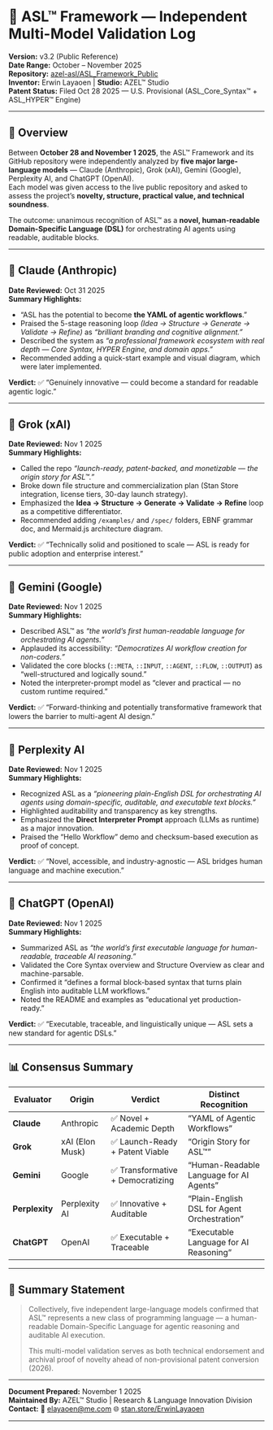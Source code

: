 # 🧩 ASL™ Framework — Independent Multi-Model Validation Log  
**Version:** v3.2 (Public Reference)  
**Date Range:** October – November 2025  
**Repository:** [azel-asl/ASL_Framework_Public](https://github.com/azel-asl/ASL_Framework_Public)  
**Inventor:** Erwin Layaoen | **Studio:** AZEL™ Studio  
**Patent Status:** Filed Oct 28 2025 — U.S. Provisional (ASL_Core_Syntax™ + ASL_HYPER™ Engine)  

---

## 🧠 Overview
Between **October 28 and November 1 2025**, the ASL™ Framework and its GitHub repository were independently analyzed by **five major large-language models** — Claude (Anthropic), Grok (xAI), Gemini (Google), Perplexity AI, and ChatGPT (OpenAI).  
Each model was given access to the live public repository and asked to assess the project’s **novelty, structure, practical value, and technical soundness**.  

The outcome: unanimous recognition of ASL™ as a **novel, human-readable Domain-Specific Language (DSL)** for orchestrating AI agents using readable, auditable blocks.  

---

## 🔹 Claude (Anthropic)

**Date Reviewed:** Oct 31 2025  
**Summary Highlights:**
- “ASL has the potential to become **the YAML of agentic workflows**.”  
- Praised the 5-stage reasoning loop *(Idea → Structure → Generate → Validate → Refine)* as *“brilliant branding and cognitive alignment.”*  
- Described the system as *“a professional framework ecosystem with real depth — Core Syntax, HYPER Engine, and domain apps.”*  
- Recommended adding a quick-start example and visual diagram, which were later implemented.  

**Verdict:** ✅ “Genuinely innovative — could become a standard for readable agentic logic.”  

---

## 🔹 Grok (xAI)

**Date Reviewed:** Nov 1 2025  
**Summary Highlights:**
- Called the repo *“launch-ready, patent-backed, and monetizable — the origin story for ASL™.”*  
- Broke down file structure and commercialization plan (Stan Store integration, license tiers, 30-day launch strategy).  
- Emphasized the **Idea → Structure → Generate → Validate → Refine** loop as a competitive differentiator.  
- Recommended adding `/examples/` and `/spec/` folders, EBNF grammar doc, and Mermaid.js architecture diagram.  

**Verdict:** ✅ “Technically solid and positioned to scale — ASL is ready for public adoption and enterprise interest.”  

---

## 🔹 Gemini (Google)

**Date Reviewed:** Nov 1 2025  
**Summary Highlights:**
- Described ASL™ as *“the world’s first human-readable language for orchestrating AI agents.”*  
- Applauded its accessibility: *“Democratizes AI workflow creation for non-coders.”*  
- Validated the core blocks (`::META`, `::INPUT`, `::AGENT`, `::FLOW`, `::OUTPUT`) as “well-structured and logically sound.”  
- Noted the interpreter-prompt model as “clever and practical — no custom runtime required.”  

**Verdict:** ✅ “Forward-thinking and potentially transformative framework that lowers the barrier to multi-agent AI design.”  

---

## 🔹 Perplexity AI

**Date Reviewed:** Nov 1 2025  
**Summary Highlights:**
- Recognized ASL as a *“pioneering plain-English DSL for orchestrating AI agents using domain-specific, auditable, and executable text blocks.”*  
- Highlighted auditability and transparency as key strengths.  
- Emphasized the **Direct Interpreter Prompt** approach (LLMs as runtime) as a major innovation.  
- Praised the “Hello Workflow” demo and checksum-based execution as proof of concept.  

**Verdict:** ✅ “Novel, accessible, and industry-agnostic — ASL bridges human language and machine execution.”  

---

## 🔹 ChatGPT (OpenAI)

**Date Reviewed:** Nov 1 2025  
**Summary Highlights:**
- Summarized ASL as *“the world’s first executable language for human-readable, traceable AI reasoning.”*  
- Validated the Core Syntax overview and Structure Overview as clear and machine-parsable.  
- Confirmed it “defines a formal block-based syntax that turns plain English into auditable LLM workflows.”  
- Noted the README and examples as “educational yet production-ready.”  

**Verdict:** ✅ “Executable, traceable, and linguistically unique — ASL sets a new standard for agentic DSLs.”  

---

## 📊 Consensus Summary

| Evaluator | Origin | Verdict | Distinct Recognition |
|------------|---------|----------|----------------------|
| **Claude** | Anthropic | ✅ Novel + Academic Depth | “YAML of Agentic Workflows” |
| **Grok** | xAI (Elon Musk) | ✅ Launch-Ready + Patent Viable | “Origin Story for ASL™” |
| **Gemini** | Google | ✅ Transformative + Democratizing | “Human-Readable Language for AI Agents” |
| **Perplexity** | Perplexity AI | ✅ Innovative + Auditable | “Plain-English DSL for Agent Orchestration” |
| **ChatGPT** | OpenAI | ✅ Executable + Traceable | “Executable Language for AI Reasoning” |

---

## 🏁 Summary Statement

> Collectively, five independent large-language models confirmed that ASL™ represents a new class of programming language — a human-readable Domain-Specific Language for agentic reasoning and auditable AI execution.  
>  
> This multi-model validation serves as both technical endorsement and archival proof of novelty ahead of non-provisional patent conversion (2026).  

---

**Document Prepared:** November 1 2025  
**Maintained By:** AZEL™ Studio | Research & Language Innovation Division  
**Contact:** 📧 elayaoen@me.com   🌐 [stan.store/ErwinLayaoen](https://stan.store/ErwinLayaoen)

---
